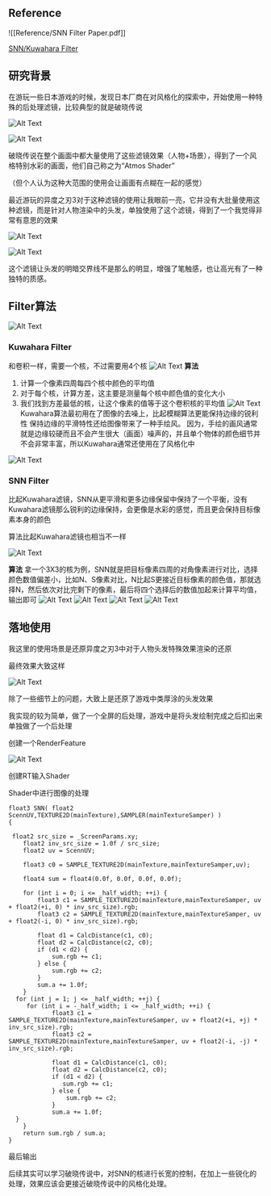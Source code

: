 ## Reference

![[Reference/SNN Filter Paper.pdf]]

[SNN/Kuwahara Filter](https://www.shadertoy.com/view/MlyfWd)

## 研究背景

在游玩一些日本游戏的时候，发现日本厂商在对风格化的探索中，开始使用一种特殊的后处理滤镜，比较典型的就是破晓传说

![Alt Text](Textures/20230128220415.png)

![Alt Text](Textures/20230128220419.png)

破晓传说在整个画面中都大量使用了这些滤镜效果（人物+场景），得到了一个风格特别水彩的画面，他们自己称之为“Atmos Shader”

（但个人认为这种大范围的使用会让画面有点糊在一起的感觉）

最近游玩的异度之刃3对于这种滤镜的使用让我眼前一亮，它并没有大批量使用这种滤镜，而是针对人物渲染中的头发，单独使用了这个滤镜，得到了一个我觉得非常有意思的效果

![Alt Text](Textures/20230128220431.png)

![Alt Text](Textures/20230128220435.png)

这个滤镜让头发的明暗交界线不是那么的明显，增强了笔触感，也让高光有了一种独特的质感。

## Filter算法

![Alt Text](Textures/20230128220459.png)

### Kuwahara Filter

和卷积一样，需要一个核，不过需要用4个核
![Alt Text](Textures/43406e2d-3689-48d4-8312-08ebd82945b4.gif)
**算法**
1.  计算一个像素四周每四个核中颜色的平均值
2.  对于每个核，计算方差，这主要是测量每个核中颜色值的变化大小
3.  我们找到方差最低的核，让这个像素的值等于这个卷积核的平均值
![Alt Text](Textures/6cfb9b71-53a1-499b-9f74-9ade1408733e.gif)
Kuwahara算法最初用在了图像的去噪上，比起模糊算法更能保持边缘的锐利性
保持边缘的平滑特性还给图像带来了一种手绘风。
因为，手绘的画风通常就是边缘较硬而且不会产生很大（画面）噪声的，并且单个物体的颜色细节并不会非常丰富，所以Kuwahara通常还使用在了风格化中

![Alt Text](Textures/20230128220632.png)

### SNN Filter

比起Kuwahara滤镜，SNN从更平滑和更多边缘保留中保持了一个平衡，没有Kuwahara滤镜那么锐利的边缘保持，会更像是水彩的感觉，而且更会保持目标像素本身的颜色

算法比起Kuwahara滤镜也相当不一样

![Alt Text](Textures/20230128220655.png)

**算法**
拿一个3X3的核为例，SNN就是把目标像素四周的对角像素进行对比，选择颜色数值偏差小，比如N、S像素对比，N比起S更接近目标像素的颜色值，那就选择N，然后依次对比完剩下的像素，最后将四个选择后的数值加起来计算平均值，输出即可
![Alt Text](Textures/20230128220719.png)
![Alt Text](Textures/20230128220723.png)
![Alt Text](Textures/20230128220728.png)
![Alt Text](Textures/20230128220731.png)

## 落地使用

我这里的使用场景是还原异度之刃3中对于人物头发特殊效果渲染的还原

最终效果大致这样

![Alt Text](Textures/20230128220807.png)

除了一些细节上的问题，大致上是还原了游戏中类厚涂的头发效果

我实现的较为简单，做了一个全屏的后处理，游戏中是将头发绘制完成之后扣出来单独做了一个后处理

创建一个RenderFeature

![Alt Text](Textures/20230128220819.png)

创建RT输入Shader

Shader中进行图像的处理

```hlsl
float3 SNN( float2 ScennUV,TEXTURE2D(mainTexture),SAMPLER(mainTextureSamper) )
{
    
 float2 src_size = _ScreenParams.xy;
    float2 inv_src_size = 1.0f / src_size;
    float2 uv = ScennUV;
    
    float3 c0 = SAMPLE_TEXTURE2D(mainTexture,mainTextureSamper,uv);
    
    float4 sum = float4(0.0f, 0.0f, 0.0f, 0.0f);
    
    for (int i = 0; i <= _half_width; ++i) {
        float3 c1 = SAMPLE_TEXTURE2D(mainTexture,mainTextureSamper, uv + float2(+i, 0) * inv_src_size).rgb;
        float3 c2 = SAMPLE_TEXTURE2D(mainTexture,mainTextureSamper, uv + float2(-i, 0) * inv_src_size).rgb;
        
        float d1 = CalcDistance(c1, c0);
        float d2 = CalcDistance(c2, c0);
        if (d1 < d2) {
            sum.rgb += c1;
        } else {
            sum.rgb += c2;
        }
        sum.a += 1.0f;
    }
  for (int j = 1; j <= _half_width; ++j) {
     for (int i = -_half_width; i <= _half_width; ++i) {
            float3 c1 = SAMPLE_TEXTURE2D(mainTexture,mainTextureSamper, uv + float2(+i, +j) * inv_src_size).rgb;
            float3 c2 = SAMPLE_TEXTURE2D(mainTexture,mainTextureSamper, uv + float2(-i, -j) * inv_src_size).rgb;
            
            float d1 = CalcDistance(c1, c0);
            float d2 = CalcDistance(c2, c0);
            if (d1 < d2) {
               sum.rgb += c1;
            } else {
                sum.rgb += c2;
            }
            sum.a += 1.0f;
  }
    }
    return sum.rgb / sum.a;
}
```

最后输出

后续其实可以学习破晓传说中，对SNN的核进行长宽的控制，在加上一些锐化的处理，效果应该会更接近破晓传说中的风格化处理。